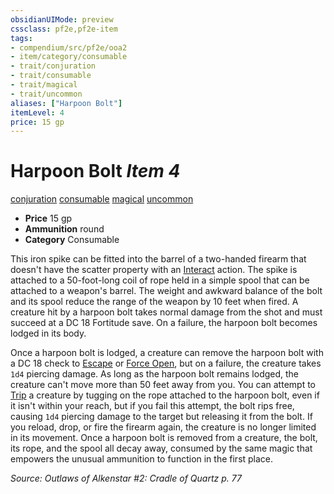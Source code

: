```yaml
---
obsidianUIMode: preview
cssclass: pf2e,pf2e-item
tags:
- compendium/src/pf2e/ooa2
- item/category/consumable
- trait/conjuration
- trait/consumable
- trait/magical
- trait/uncommon
aliases: ["Harpoon Bolt"]
itemLevel: 4
price: 15 gp
---
```

# Harpoon Bolt *Item 4*  
[conjuration](../../../rules/traits/conjuration.md)  [consumable](../../../rules/traits/consumable.md)  [magical](../../../rules/traits/magical.md)  [uncommon](../../../rules/traits/uncommon.md)  

- **Price** 15 gp
- **Ammunition** round
- **Category** Consumable

This iron spike can be fitted into the barrel of a two-handed firearm that doesn't have the scatter property with an [Interact](../../../rules/actions/interact.md) action. The spike is attached to a 50-foot-long coil of rope held in a simple spool that can be attached to a weapon's barrel. The weight and awkward balance of the bolt and its spool reduce the range of the weapon by 10 feet when fired. A creature hit by a harpoon bolt takes normal damage from the shot and must succeed at a DC 18 Fortitude save. On a failure, the harpoon bolt becomes lodged in its body.

Once a harpoon bolt is lodged, a creature can remove the harpoon bolt with a DC 18 check to [Escape](../../../rules/actions/escape.md) or [Force Open](../../../rules/actions/force-open.md), but on a failure, the creature takes `1d4` piercing damage. As long as the harpoon bolt remains lodged, the creature can't move more than 50 feet away from you. You can attempt to [Trip](../../../rules/actions/trip.md) a creature by tugging on the rope attached to the harpoon bolt, even if it isn't within your reach, but if you fail this attempt, the bolt rips free, causing `1d4` piercing damage to the target but releasing it from the bolt. If you reload, drop, or fire the firearm again, the creature is no longer limited in its movement. Once a harpoon bolt is removed from a creature, the bolt, its rope, and the spool all decay away, consumed by the same magic that empowers the unusual ammunition to function in the first place.

*Source: Outlaws of Alkenstar #2: Cradle of Quartz p. 77*